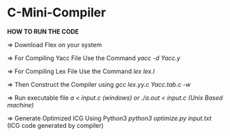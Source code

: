 # C-Mini-Compiler

**HOW TO RUN THE CODE**

=> Download Flex on your system

=> For Compiling Yacc File
	Use the Command _yacc -d Yacc.y_

=> For Compiling Lex File
	Use the Command _lex lex.l_

=> Then Construct the Compiler using
    _gcc  lex.yy.c Yacc.tab.c -w_

=> Run executable file
   	_a  < input.c (windows) 
    			or 
    	./a.out < input.c (Unix Based machine)_

=> Generate Optimized ICG Using Python3
	_python3 optimize.py input.txt_ (ICG code generated by compiler)

